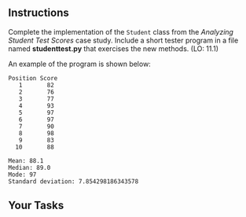 <!-- manual -->

## Instructions

Complete the implementation of the `Student` class from the _Analyzing Student Test Scores_ case study. Include a short tester program in a file named **studenttest.py** that exercises the new methods. (LO: 11.1)

An example of the program is shown below:

```
Position Score
   1       82
   2       76
   3       77
   4       93
   5       97
   6       97
   7       90
   8       98
   9       83
  10       88

Mean: 88.1
Median: 89.0
Mode: 97
Standard deviation: 7.854298186343578
```

## Your Tasks
